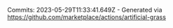 Commits: 2023-05-29T11:33:41.649Z - Generated via https://github.com/marketplace/actions/artificial-grass
<br>
